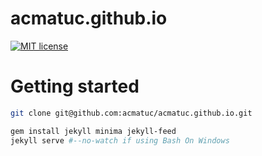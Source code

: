 # acmatuc.github.io

[![MIT license](http://img.shields.io/badge/license-MIT-brightgreen.svg)](http://opensource.org/licenses/MIT)

# Getting started

```sh
git clone git@github.com:acmatuc/acmatuc.github.io.git

gem install jekyll minima jekyll-feed
jekyll serve #--no-watch if using Bash On Windows
```
